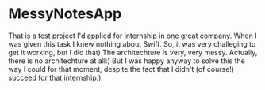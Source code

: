 # MessyNotesApp

That is a test project I'd applied for internship in one great company.
When I was given this task I knew nothing about Swift. 
So, it was very challeging to  get it working, but I did that)
The architechture is very, very messy. Actually, there is no architechture at all:)
But I was happy anyway to solve this the way I could for that moment, 
despite the fact that I didn't (of course!) succeed for that internship:)

